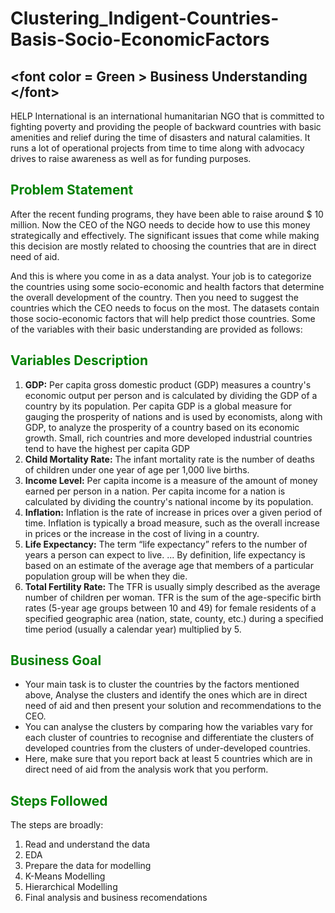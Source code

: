 # Clustering_Indigent-Countries-Basis-Socio-EconomicFactors

## &lt;font color = Green > Business Understanding &lt;/font>  

HELP International is an international humanitarian NGO that is committed to fighting poverty and providing the people of backward countries with basic amenities and relief during the time of disasters and natural calamities. It runs a lot of operational projects from time to time along with advocacy drives to raise awareness as well as for funding purposes. 

## <font color = Green > Problem Statement </font>

After the recent funding programs, they have been able to raise around $ 10 million. Now the CEO of the NGO needs to decide how to use this money strategically and effectively. The significant issues that come while making this decision are mostly related to choosing the countries that are in direct need of aid. 

And this is where you come in as a data analyst. Your job is to categorize the countries using some socio-economic and health factors that determine the overall development of the country. Then you need to suggest the countries which the CEO needs to focus on the most. The datasets contain those socio-economic factors that will help predict those countries. Some of the variables with their basic understanding are provided as follows: 

## <font color = Green > Variables Description </font>

1. **GDP:** Per capita gross domestic product (GDP) measures a country's economic output per person and is calculated by dividing the GDP of a country by its population. Per capita GDP is a global measure for gauging the prosperity of nations and is used by economists, along with GDP, to analyze the prosperity of a country based on its economic growth. Small, rich countries and more developed industrial countries tend to have the highest per capita GDP
2. **Child Mortality Rate:** The infant mortality rate is the number of deaths of children under one year of age per 1,000 live births.
3. **Income Level:** Per capita income is a measure of the amount of money earned per person in a nation. Per capita income for a nation is calculated by dividing the country's national income by its population.
4. **Inflation:** Inflation is the rate of increase in prices over a given period of time. Inflation is typically a broad measure, such as the overall increase in prices or the increase in the cost of living in a country.
5. **Life Expectancy:** The term “life expectancy” refers to the number of years a person can expect to live. ... By definition, life expectancy is based on an estimate of the average age that members of a particular population group will be when they die.
6. **Total Fertility Rate:** The TFR is usually simply described as the average number of children per woman. TFR is the sum of the age-specific birth rates (5-year age groups between 10 and 49) for female residents of a specified geographic area (nation, state, county, etc.) during a specified time period (usually a calendar year) multiplied by 5.

## <font color = Green > Business Goal </font>

+ Your main task is to cluster the countries by the factors mentioned above, Analyse the clusters and identify the ones which are in direct need of aid and then present your solution and recommendations to the CEO. 
+ You can analyse the clusters by comparing how the variables vary for each cluster of countries to recognise and differentiate the clusters of developed countries from the clusters of under-developed countries.
+ Here, make sure that you report back at least 5 countries which are in direct need of aid from the analysis work that you perform.

## <font color = Green > Steps Followed </font>

The steps are broadly:
1. Read and understand the data
2. EDA
3. Prepare the data for modelling
4. K-Means Modelling
5. Hierarchical Modelling
6. Final analysis and business recomendations

